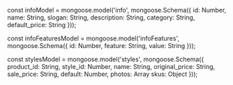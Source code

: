 const infoModel = mongoose.model('info', mongoose.Schema({ 
    id: Number,
    name: String,
    slogan: String,
    description: String,
    category: String,
    default_price: String
     }));

const infoFeaturesModel = mongoose.model('infoFeatures', mongoose.Schema({ 
    id: Number,
    feature: String,
    value: String
     }));

const stylesModel = mongoose.model('styles', mongoose.Schema({ 
    product_id: String,
    style_id: Number,
    name: String,
    original_price: String,
    sale_price: String,
    default: Number,
    photos: Array
    skus: Object
     }));